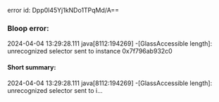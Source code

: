 error id: Dpp0l45Yj1kNDo1TPqMd/A==
### Bloop error:

2024-04-04 13:29:28.111 java[8112:194269] -[GlassAccessible length]: unrecognized selector sent to instance 0x7f796ab932c0
#### Short summary: 

2024-04-04 13:29:28.111 java[8112:194269] -[GlassAccessible length]: unrecognized selector sent to i...